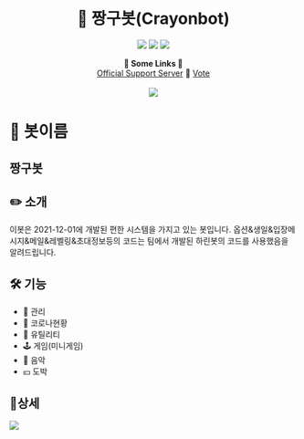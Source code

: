 <h1 align="center">🤖 짱구봇(Crayonbot)</h1>
<p align="center">
    <a href="https://koreanbots.dev/bots/933204352645103647" target="_blank"><img src="https://koreanbots.dev/api/widget/bots/status/933204352645103647.svg?scale=1.0"></a>
    <a href="https://koreanbots.dev/bots/933204352645103647" target="_blank"><img src="https://koreanbots.dev/api/widget/bots/servers/933204352645103647.svg?scale=1.0"></a>
    <a href="https://koreanbots.dev/bots/933204352645103647/vote" target="_blank"><img src="https://koreanbots.dev/api/widget/bots/votes/933204352645103647.svg?scale=1.0"></a>
</p>
<p align="center">
  <b>🔗 Some Links 🔗</b><br>
  <a href="https://discord.gg/Jk6VRvsnqa">Official Support Server</a> 🔗
  <a href="https://koreanbots.dev/bots/915546504054333450/vote">Vote</a>
  <br><br>
  <img src="https://cdn.discordapp.com/attachments/921555509935480853/921555519578189834/c265877614d80026.png?width=400&height=144">
</p>

# 📜 봇이름

## 짱구봇

## ✏️ 소개

이봇은 2021-12-01에 개발된 편한 시스템을 가지고 있는 봇입니다.
옵션&생일&입장메시지&메일&레벨링&초대정보등의 코드는 팀에서 개발된
하린봇의 코드를 사용했음을 알려드립니다.

## 🛠️ 기능

- 🔰 관리
- 🧬 코로나현황
- 🧰 유틸리티
- 🕹️ 게임(미니게임)
- 🎵 음악
-  💴 도박
## 📌상세

<img src="https://media.discordapp.net/attachments/921555509935480853/933213678784901150/f8e8f8a4d6861efe.png?width=1000&height=2000">
